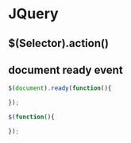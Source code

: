 # JQuery

## $(Selector).action()

## document ready event

```javascript
$(document).ready(function(){

});
```

```javascript
$(function(){

});

